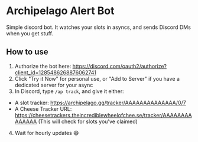 # Archipelago Alert Bot

Simple discord bot.  It watches your slots in asyncs, and sends Discord DMs when you get stuff.


## How to use

1. Authorize the bot here: https://discord.com/oauth2/authorize?client_id=1285486268876062741
2. Click "Try it Now" for personal use, or "Add to Server" if you have a dedicated server for your async
3. In Discord, type `/ap track`, and give it either:
  - A slot tracker: https://archipelago.gg/tracker/AAAAAAAAAAAAAA/0/7
  - A Cheese Tracker URL: https://cheesetrackers.theincrediblewheelofchee.se/tracker/AAAAAAAAAAAAAA (This will check for slots you've claimed)
4. Wait for hourly updates 😄
